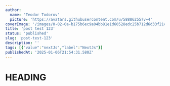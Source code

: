 ```yaml
---
author:
  name: 'Teodor Todorov'
  picture: 'https://avatars.githubusercontent.com/u/58886255?v=4'
coverImage: '/images/0-02-0a-b175b6ec9a04bb81e1d60528edc25b712d6d33f21cd794f67b9aa4e1d15ac7bd_26a99c98f7a-E4MT.jpg'
title: 'post test 123'
status: 'published'
slug: 'post-test-123'
description: ''
tags: [{"value":"nextJs","label":"NextJs"}]
publishedAt: '2025-01-06T21:54:31.580Z'
---
```


# HEADING